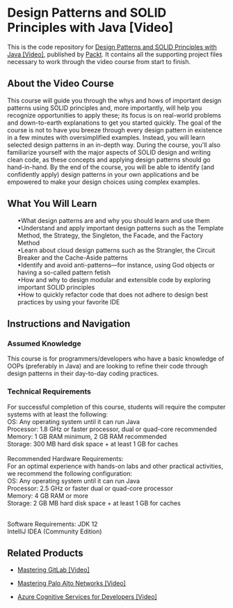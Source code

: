 


# Design Patterns and SOLID Principles with Java [Video]
This is the code repository for [Design Patterns and SOLID Principles with Java [Video]]( https://www.packtpub.com/programming/design-patterns-and-solid-principles-with-java-video), published by [Packt](https://www.packtpub.com/?utm_source=github). It contains all the supporting project files necessary to work through the video course from start to finish.
## About the Video Course
This course will guide you through the whys and hows of important design patterns using SOLID principles and, more importantly, will help you recognize opportunities to apply these; its focus is on real-world problems and down-to-earth explanations to get you started quickly. The goal of the course is not to have you breeze through every design pattern in existence in a few minutes with oversimplified examples. Instead, you will learn selected design patterns in an in-depth way. During the course, you'll also familiarize yourself with the major aspects of SOLID design and writing clean code, as these concepts and applying design patterns should go hand-in-hand.
By the end of the course, you will be able to identify (and confidently apply) design patterns in your own applications and be empowered to make your design choices using complex examples.
<H2>What You Will Learn</H2>
<DIV class>

<UL>
•What design patterns are and why you should learn and use them <br/>
•Understand and apply important design patterns such as the Template Method, the Strategy, the Singleton, the Facade, and the Factory Method <br/>
•Learn about cloud design patterns such as the Strangler, the Circuit Breaker and the Cache-Aside patterns <br/>
•Identify and avoid anti-patterns—for instance, using God objects or having a so-called pattern fetish <br/>
•How and why to design modular and extensible code by exploring important SOLID principles <br/>
•How to quickly refactor code that does not adhere to design best practices by using your favorite IDE <br/>
</LI></UL></DIV>

## Instructions and Navigation
### Assumed Knowledge
This course is for programmers/developers who have a basic knowledge of OOPs (preferably in Java) and are looking to refine their code through design patterns in their day-to-day coding practices.
### Technical Requirements <br/>
For successful completion of this course, students will require the computer systems with at least the following:<br/>
OS: Any operating system until it can run Java<br/>
Processor: 1.8 GHz or faster processor, dual or quad-core recommended<br/>
Memory: 1 GB RAM minimum, 2 GB RAM recommended<br/>
Storage: 300 MB hard disk space + at least 1 GB for caches<br/>
<br/>
Recommended Hardware Requirements:<br/>
For an optimal experience with hands-on labs and other practical activities, we recommend the following configuration:<br/>
OS: Any operating system until it can run Java<br/>
Processor: 2.5 GHz or faster dual or quad-core processor<br/>
Memory:  4 GB RAM or more<br/>
Storage: 2 GB MB hard disk space + at least 1 GB for caches<br/><br/>

Software Requirements:
JDK 12 <br/>
IntelliJ IDEA (Community Edition) <br/>

## Related Products
* [Mastering GitLab [Video]](https://www.packtpub.com/networking-and-servers/mastering-gitlab-video?utm_source=github&utm_medium=repository&utm_campaign=9781789537642)

* [Mastering Palo Alto Networks [Video]](https://www.packtpub.com/networking-and-servers/mastering-palo-alto-networks-video)

* [Azure Cognitive Services for Developers [Video]](https://www.packtpub.com/application-development/azure-cognitive-services-developers-video)
